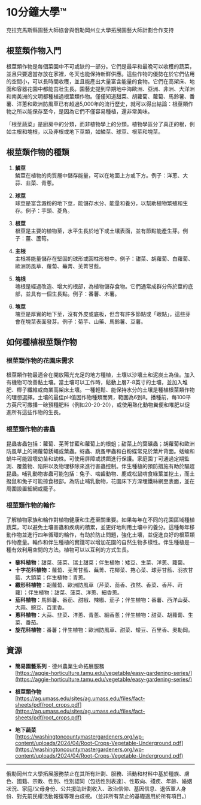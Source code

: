 # 10分鐘大學™

克拉克馬斯縣園藝大師協會與俄勒岡州立大學拓展園藝大師計劃合作支持

## 根莖類作物入門

根莖類作物是每個菜園中不可或缺的一部分。它們是最早和最晚可以收穫的蔬菜，並且只要適當存放在家裡，冬天也能保持新鮮供應。這些作物的優勢在於它們佔用的空間小，可以長時間收穫，並且能產出大量富含能量的食物。它們在高架床、地面和容器花園中都能茁壯生長。園藝史提到早期地中海歐洲、亞洲、非洲、大洋洲和南美洲的文明都種植過根莖類作物。僅僅知道甜菜、胡蘿蔔、蘿蔔、馬鈴薯、番薯、洋蔥和歐洲防風草已有超過5,000年的流行歷史，就可以得出結論：根莖類作物之所以能保存至今，是因為它們不僅容易種植，還非常美味。

「根莖蔬菜」是廚房中的分類，而非植物學上的分類。植物學區分了真正的根，例如主根和塊根，以及非根或地下莖類，如鱗莖、球莖、根莖和塊莖。

## 根莖類作物的種類

1. **鱗莖**  
   鱗莖在植物的肉質層中儲存能量，可以在地面上方或下方。例子：洋蔥、大蒜、韭菜、青蔥。

2. **球莖**  
   球莖是富含澱粉的地下莖，能儲存水分、能量和養分，以幫助植物繁殖和生存。例子：芋頭、菱角。

3. **根莖**  
   根莖是主要的植物莖，水平生長於地下或土壤表面，並有節點能產生芽。例子：薑、蘆筍。

4. **主根**  
   主根將能量儲存在堅固的球形或圓柱形根中。例子：甜菜、胡蘿蔔、白蘿蔔、歐洲防風草、蘿蔔、蕪菁、芜菁甘藍。

5. **塊根**  
   塊根是經過改造、增大的根部，為植物儲存食物。它們通常成群分佈於莖的底部，並具有一個生長點。例子：番薯、木薯。

6. **塊莖**  
   塊莖是厚實的地下莖，沒有外皮或底板，但含有許多節點或「眼點」，這些芽會在塊莖表面發芽。例子：菊芋、山藥、馬鈴薯、豆薯。

## 如何種植根莖類作物

### 根莖類作物的花園床需求

根莖類作物最適合在開放陽光充足的地方種植，土壤以沙壤土和泥炭土為佳。加入有機物可改善黏土壤。當土壤可以工作時，鬆動上層7-8英寸的土壤，並加入堆肥、椰子纖維或商業高架床土壤。一種輕鬆、能保持水分的土壤是種植根莖類作物的理想選擇。土壤的最佳pH值因作物種類而異，範圍為6到8。播種前，每100平方英尺可撒播一磅預種肥料（例如20-20-20），或使用熟化動物糞便和堆肥以促進所有這些作物的生長。

### 根莖類作物的害蟲

昆蟲害蟲包括：蘿蔔、芜菁甘藍和蘿蔔上的根蛆；甜菜上的葉礦蟲；胡蘿蔔和歐洲防風草上的胡蘿蔔銹蠅或葉蟲。蚜蟲、跳蚤甲蟲和白粉蝶常見於葉片背面。蛞蝓和蝸牛可能毀壞幼苗和幼株。可使用屏障或誘餌進行保護。家庭園丁可通過定期監測、覆蓋物、陷阱以及物理移除來進行害蟲控制。伴生種植的預防措施有助於驅趕昆蟲。哺乳動物害蟲可能包括：兔子、啮齒動物、鹿或松鼠啃食綠葉並挖土，而土撥鼠和兔子可能掠食根部。為防止哺乳動物，花園床下方深埋鐵絲網至表面，並在周圍設置細網或籠子。

### 根莖類作物的輪作

了解植物家族和輪作對植物健康和生產至關重要。如果每年在不同的花園區域種植蔬菜，可以避免土壤害蟲和疾病的積累，並更好地利用土壤中的養分。這種每年移動作物並進行四年循環的輪作，有助於防止問題，強化土壤，並促進良好的根莖類作物產量。輪作和伴生種植的實踐可以增加花園的自然生物多樣性。伴生種植是一種有效利用空間的方法。植物可以以互利的方式生長。

- **藜科植物**：甜菜、菠菜、瑞士甜菜；伴生植物：矮豆、生菜、洋蔥、蘿蔔。
- **十字花科植物**：蘿蔔、芜菁甘藍、蕪菁、花椰菜、捲心菜、球芽甘藍、羽衣甘藍、大頭菜；伴生植物：青蔥。
- **繖形科植物**：胡蘿蔔、歐洲防風草（芹菜、茴香、孜然、香菜、香芹、莳蘿）；伴生植物：甜菜、菠菜、洋蔥、細香蔥。
- **茄科植物**：馬鈴薯、番茄、甜椒、辣椒、茄子；伴生植物：番薯、西洋山葵、大蒜、豌豆、百里香。
- **蔥科植物**：大蒜、韭菜、洋蔥、青蔥、細香蔥；伴生植物：甜菜、胡蘿蔔、生菜、番茄。
- **旋花科植物**：番薯；伴生植物：歐洲防風草、甜菜、矮豆、百里香、奧勒岡。

## 資源

- **簡易園藝系列** - 德州農業生命拓展服務  
  [https://aggie-horticulture.tamu.edu/vegetable/easy-gardening-series/](https://aggie-horticulture.tamu.edu/vegetable/easy-gardening-series/)  

- **根莖類作物**  
  [https://ag.umass.edu/sites/ag.umass.edu/files/fact-sheets/pdf/root_crops.pdf](https://ag.umass.edu/sites/ag.umass.edu/files/fact-sheets/pdf/root_crops.pdf)  

- **地下蔬菜**  
  [https://washingtoncountymastergardeners.org/wp-content/uploads/2024/04/Root-Crops-Vegetable-Underground.pdf](https://washingtoncountymastergardeners.org/wp-content/uploads/2024/04/Root-Crops-Vegetable-Underground.pdf)  

---

俄勒岡州立大學拓展服務禁止在其所有計劃、服務、活動和材料中基於種族、膚色、國籍、宗教、性別、性別認同（包括性別表達）、性取向、殘疾、年齡、婚姻狀況、家庭/父母身份、公共援助計劃收入、政治信仰、基因信息、退伍軍人身份、對先前民權活動報復等理由歧視。（並非所有禁止的基礎適用於所有項目。）